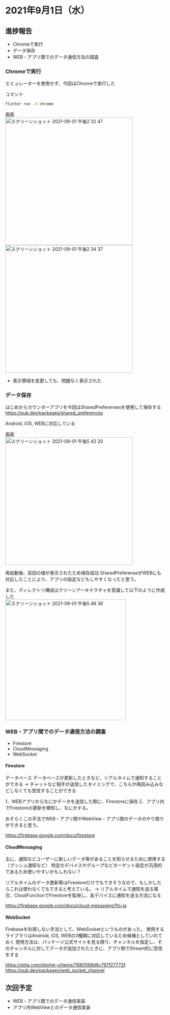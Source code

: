 # 2021年9月1日（水）
## 進捗報告
- Chromeで実行
- データ保存
- WEB・アプリ間でのデータ通信方法の調査

### Chromeで実行
エミュレーターを使用せず、今回はChromeで実行した

コマンド
```.sh
flutter run -d chrome
```

画面  
<img width="400" alt="スクリーンショット 2021-09-01 午後2 32 47" src="https://user-images.githubusercontent.com/50205590/131617290-7f099f56-a992-4bd1-a9d6-3b3e14d657a7.png">
<img width="400" alt="スクリーンショット 2021-09-01 午後2 34 37" src="https://user-images.githubusercontent.com/50205590/131617419-b07eef79-1f9a-4a89-a5df-eeb2fcd23319.png">

- 表示領域を変更しても、問題なく表示された

### データ保存
はじめからカウンターアプリを今回はSharedPreferensesを使用して保存する
https://pub.dev/packages/shared_preferences

Android, iOS, WEBに対応している

画面  
<img width="400" alt="スクリーンショット 2021-09-01 午後5 42 20" src="https://user-images.githubusercontent.com/50205590/131640698-a7351f1a-97bb-4a37-a21a-d9b2fd24134c.png">

再起動後、前回の値が表示されたため保存成功
SharedPreferenseがWEBにも対応したことにより、アプリの設定などもしやすくなったと思う。

また、ディレクトリ構成はクリーンアーキテクチャを意識して以下のように作成した  
<img width="378" alt="スクリーンショット 2021-09-01 午後5 46 36" src="https://user-images.githubusercontent.com/50205590/131641401-97f6496d-887f-429d-b74f-7666f7b30b04.png">


### WEB・アプリ間でのデータ通信方法の調査
- Firestore
- CloudMessaging
- WebSocket

#### Firestore
データベース
データベースが更新したときなど、リアルタイムで通知することができる
→ チャットなど相手が送信したタイミングで、こちらが再読み込みなどしなくても受信することができる

1．WEBアプリからなにかデータを送信した際に、Firestoreに保存
2．アプリ内でFirestoreの更新を検知し、なにかする。

おそらくこの手法でWEB・アプリ間やWebView・アプリ間のデータのやり取りができると思う。

https://firebase.google.com/docs/firestore


#### CloudMessaging
主に、通知などユーザーに新しいデータ等があることを知らせるために使用する（プッシュ通知など）
特定のデバイスやグループなどターゲット設定が汎用的であるため使いやすいかもしれない？

リアルタイムのデータ更新等はFirestoreだけでもできそうなので、もしかしたらこれは使わなくてもできると考えている。
→ リアルタイムで通知を送る場合、CloudFunctionでFirestoreを監視し、各デバイスに通知を送る方法になる

https://firebase.google.com/docs/cloud-messaging?hl=ja


#### WebSocket
Firebaseを利用しない手法として、WebSocketというものがあった。
使用するライブラリはAndroid, iOS, WEBの3種類に対応しているため候補としていれておく
使用方法は、パッケージ公式サイトを見る限り、チャンネルを指定し、そのチャンネルに対してデータが追加されたときに、アプリ側でStream的に受信をする

https://qiita.com/shohei-y/items/7880598d9c797f277731
https://pub.dev/packages/web_socket_channel


## 次回予定
- WEB・アプリ間でのデータ通信実装
- アプリ内WebViewとのデータ通信実装
